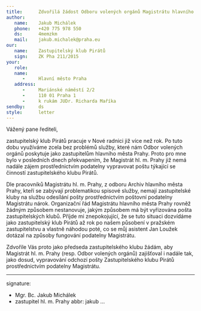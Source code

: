 ```yaml
---
title:      Zdvořilá žádost Odboru volených orgánů Magistrátu hlavního města Prahy
author:
   name:    Jakub Michálek
   phone:   +420 775 978 550
   ds:      4memzkm
   mail:    jakub.michalek@praha.eu
our:
   name:    Zastupitelský klub Pirátů
   sign:    ZK Pha 211/2015
your:
   role:    
   name:    
      -     Hlavní město Praha
   address:
      -     Mariánské náměstí 2/2
      -     110 01 Praha 1
      -     k rukám JUDr. Richarda Maříka
sendby:     ds
style:      letter
---
```



Vážený pane řediteli,

zastupitelský klub Pirátů pracuje v Nové radnici již více než rok. Po tuto dobu využíváme zcela bez problémů služby, které nám Odbor volených orgánů poskytuje jako zastupitelům hlavního města Prahy. Proto pro mne bylo v posledních dnech překvapením, že Magistrát hl. m. Prahy již nemá nadále zájem prostřednictvím podatelny vypravovat poštu týkající se činností zastupitelského klubu Pirátů.

Dle pracovníků Magistrátu hl. m. Prahy, z odboru Archiv hlavního města Prahy, kteří se zabývají problematikou spisové služby, nemají zastupitelské kluby na službu odesílání pošty prostřednictvím poštovní podatelny Magistrátu nárok. Organizační řád Magistrátu hlavního města Prahy rovněž žádným způsobem nestanovuje, jakým způsobem má být vyřizována pošta zastupitelských klubů. Příjde mi znepokojující, že se tuto situaci dozvídáme jako zastupitelský klub Pirátů až rok po našem působení v pražském zastupitelstvu a vlastně náhodou poté, co se můj asistent Jan Loužek dotázal na způsoby fungování podatelny Magistrátu.

Zdvořile Vás proto jako předseda zastupitelského klubu žádám, aby Magistrát hl. m. Prahy (resp. Odbor volených orgánů) zajišťoval i nadále tak, jako dosud, vypravování odchozí pošty Zastupitelského klubu Pirátů prostřednictvím podatelny Magistrátu.

---
signature:
  - Mgr. Bc. Jakub Michálek
  - zastupitel hl. m. Prahy
abbr:       jakub
...

